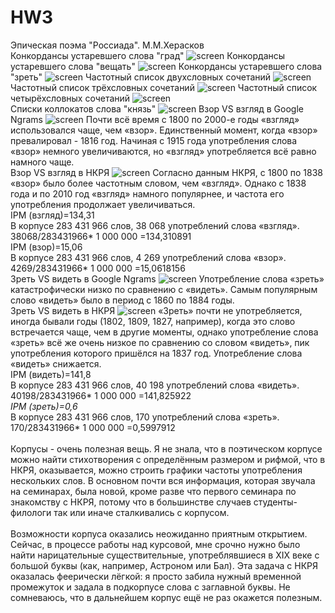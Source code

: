 # HW3
Эпическая поэма "Россиада". М.М.Херасков
<br>
Конкордансы устаревшего слова "град"
![screen](https://b.radikal.ru/b41/1904/92/a976890945f2.jpg)
Конкордансы устаревшего слова "вещать"
![screen](https://d.radikal.ru/d35/1904/a5/b0178918109b.jpg)
Конкордансы устаревшего слова "зреть"
![screen](https://a.radikal.ru/a12/1904/9f/a9c05c78740f.jpg)
Частотный список двухсловных сочетаний
![screen](https://d.radikal.ru/d43/1904/5f/66f1ed082799.jpg)
<br>
Частотный список трёхсловных сочетаний
![screen](https://a.radikal.ru/a32/1904/29/4aa3e8467f9c.jpg)
Частотный список четырёхсловных сочетаний
![screen](https://d.radikal.ru/d26/1904/68/bceb29b62c31.jpg)
<br>
Cписки коллокатов слова "князь"
![screen](https://a.radikal.ru/a12/1904/8a/886fdeb6a5b7.jpg)
Взор VS взгляд в Google Ngrams
![screen](http://b.radikal.ru/b23/1904/cc/1586d5adca00.jpg)
Почти всё время с 1800 по 2000-е годы «взгляд» использовался чаще, чем «взор». Единственный момент, когда «взор» превалировал - 1816 год. Начиная с 1915 года употребления слова «взор» немного увеличиваются, но «взгляд» употребляется всё равно намного чаще. 
<br>
Взор VS взгляд в НКРЯ
![screen](https://a.radikal.ru/a36/1904/cc/76081baf4514.jpg)
Согласно данным НКРЯ, с 1800 по 1838 «взор» было более частотным словом, чем «взгляд». Однако с 1838 года и по 2010 год «взгляд» намного популярнее, и частота его употребления продолжает увеличиваться.
<br>
IPM (взгляд)=134,31
<br>
В корпусе 283 431 966 слов, 38 068 употреблений слова «взгляд».
<br>
38068/283431966* 1 000 000 =134,310891
<br>
IPM (взор)=15,06
<br>
В корпусе 283 431 966 слов, 4 269 употреблений слова «взор».
<br>
4269/283431966* 1 000 000 =15,0618156
<br>
Зреть VS видеть в Google Ngrams
![screen](https://b.radikal.ru/b10/1904/82/803aa83382bb.jpg)
Употребление слова «зреть» катастрофически низко по сравнению с «видеть».  Самым популярным слово «видеть» было в период с 1860 по 1884 годы.
<br>
Зреть VS видеть в НКРЯ
![screen](https://a.radikal.ru/a04/1904/17/2c8c948c2d73.jpg)
«Зреть» почти не употребляется, иногда бывали годы (1802, 1809, 1827, например), когда это слово встречается чаще, чем в другие моменты, однако употребление слова «зреть» всё же очень низкое по сравнению со словом «видеть», пик употребления которого пришёлся на 1837 год. Употребление слова «видеть» снижается.
<br>
IPM (видеть)=141,8
<br>
В корпусе 283 431 966 слов, 40 198 употреблений слова «видеть».
<br>
40198/283431966* 1 000 000 =141,825922
<br>
<i>IPM (зреть)=0,6</i>
<br>
В корпусе 283 431 966 слов, 170 употреблений слова «зреть».
<br>
170/283431966* 1 000 000 =0,5997912
<br>
<br>
Корпусы - очень полезная вещь. Я не знала, что в поэтическом корпусе можно найти стихотворения с определённым размером и рифмой, что в НКРЯ, оказывается, можно строить графики частоты употребления нескольких слов. В основном почти вся информация, которая звучала на семинарах, была новой, кроме разве что первого семинара по знакомству с НКРЯ, потому что в большинстве случаев студенты-филологи так или иначе сталкивались с корпусом.
<br>
<br>
Возможности корпуса оказались неожиданно приятным открытием. Сейчас, в процессе работы над курсовой, мне срочно нужно было найти нарицательные существительные, употреблявшиеся в XIX веке с большой буквы (как, например, Астроном или Бал). Эта задача с НКРЯ оказалась феерически лёгкой: я просто забила нужный временной промежуток и задала в подкорпусе слова с заглавной буквы. Не сомневаюсь, что в дальнейшем корпус ещё не раз окажется полезным.
